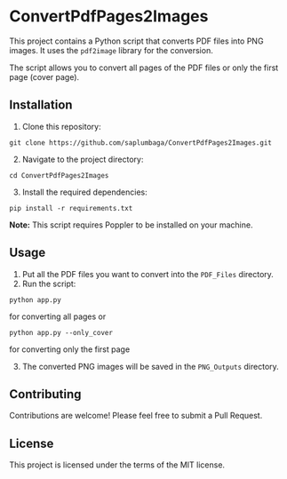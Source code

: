 # ConvertPdfPages2Images

This project contains a Python script that converts PDF files into PNG images. It uses the `pdf2image` library for the conversion.

The script allows you to convert all pages of the PDF files or only the first page (cover page).

## Installation

1. Clone this repository:
```
git clone https://github.com/saplumbaga/ConvertPdfPages2Images.git
```

2. Navigate to the project directory:
```
cd ConvertPdfPages2Images
```

3. Install the required dependencies:
```
pip install -r requirements.txt
```

**Note:** This script requires Poppler to be installed on your machine.

## Usage

1. Put all the PDF files you want to convert into the `PDF_Files` directory.
2. Run the script:
```
python app.py
```
 for converting all pages
or
```
python app.py --only_cover
```
 for converting only the first page

3. The converted PNG images will be saved in the `PNG_Outputs` directory.

## Contributing

Contributions are welcome! Please feel free to submit a Pull Request.

## License

This project is licensed under the terms of the MIT license.
